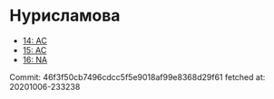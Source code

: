# Нурисламова
- [14: AC](14.md)
- [15: AC](15.md)
- [16: NA](16.md)

Commit: 46f3f50cb7496cdcc5f5e9018af99e8368d29f61
 fetched at: 20201006-233238

